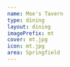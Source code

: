 ```yaml
---
name: Moe's Tavern
type: dining
layout: dining 
imagePrefix: mt
cover: mt.jpg
icon: mt.jpg
area: Springfield
---
```

